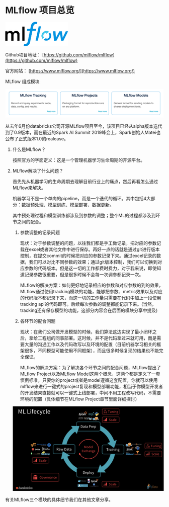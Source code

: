 # MLflow 项目总览

<div> <img src="./materials/MLflow-logo-final-black.png", width=200> </div>

Github项目地址： [https://github.com/mlflow/mlflow](https://github.com/mlflow/mlflow)

官方网站： [https://www.mlflow.org/](https://www.mlflow.org/)

MLflow 组成模块

![](./materials/mlflow_modules.png)


从去年6月份databricks公司开源MLflow项目至今，该项目已经从alpha版本迭代到了0.9版本，而在最近的Spark AI Summit 2019峰会上，Spark创始人Matei也公布了正式版本1.0的realease。

1. 什么是MLflow？

    按照官方的字面定义：这是一个管理机器学习生命周期的开源平台。

2. MLflow解决了什么问题？

    首先先从机器学习的生命周期去理解目前行业上的痛点，然后再看怎么通过MLflow来解决。

    机器学习不是一个单向的pipeline，而是一个迭代的循环。其中包括4大部分：数据预处理、模型训练、模型部署、数据更新。

    其中预处理过程和模型训练都涉及到参数的调整；整个ML的过程都涉及到环节之间的配合。

    1. 参数调整的记录问题

        现状：对于参数调整的问题，以往我们都是手工做记录，把对应的参数记载在excel或者其他文件中进行保存。再好一点的话就是通过git进行版本控制，在提交commit的时候把对应的参数记录下来。通过excel记录的数据，我们可以对比不同参数的效果；通过git版本控制，我们可以切换到对应参数的代码版本。但是这一切的工作都费时费力，对于我来说，即使知道记录参数很重要，但是很多时候不会每一次调参都记录一次。

        MLflow的解决方案：如何更好地记录相应的参数和对应参数的到的效果，MLflow通过使用tracking模块的功能，能够把参数、metric效果以及对应的代码版本都记录下来，而这一切的工作量只需要在代码中加上一段使用tracking api的代码即可。后续每次参数的调整都能记录下来。(当然，tracking还有保存模型的功能，这部分内容会在后面的模块分享中提及)

    2. 各环节的配合问题

        现状：在我们公司做开发模型的时候，我们算法这边实现了最小闭环之后，拿给工程组的同事部署。这时候，并不是代码拿过来就可用，而是需要大量的沟通工作以及代码改写以及环境的配置（目前机器学习相关的框架很多，不同模型可能使用不同框架），而且很多时候复现的结果也不能完全保证。

        MLflow的解决方案：为了解决各个环节之间的配合问题，MLflow提出了MLflow Project以及MLflow Model这两个概念，这两个都是定义了一套惯例标准，只要你的project或者是model遵循这套配置，你就可以使用mlflow来进行一键式的project复现和模型部署功能，相当于你模型开发者的开发结果直接就可以一键式上线部署，中间不用工程改写代码，不需要环境的配置（具体细节在MLflow Project章节里面详细探讨）

    ![Machine Learning Lifecycle](./materials/machine_learning_life_cycle.png)

有关MLflow三个模块的具体细节我们在其他文章分享。
